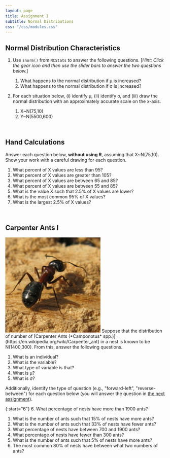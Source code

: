 ```yaml
---
layout: page
title: Assignment I
subtitle: Normal Distributions
css: "/css/modules.css"
---
```


## Normal Distribution Characteristics

1. Use `snorm()` from `NCStats` to answer the following questions.  [*Hint: Click the gear icon and then use the slider bars to answer the two questions below.*]
    1. What happens to the normal distribution if &mu; is increased?
    1. What happens to the normal distribution if &sigma; is increased?

1. For each situation below, (i) identify &mu;, (ii) identify &sigma;, and (iii) draw the normal distribution with an approximately accurate scale on the x-axis.
    1. X~N(75,10)
    1. Y~N(5500,600)

<br>

## Hand Calculations

Answer each question below, **without using R**, assuming that X~N(75,10). Show your work with a careful drawing for each question.

1. What percent of X values are less than 95?
1. What percent of X values are greater than 105?
1. What percent of X values are between 65 and 85?
1. What percent of X values are between 55 and 85?
1. What is the value X such that 2.5% of X values are lower?
1. What is the most common 95% of X values?
1. What is the largest 2.5% of X values?

<br>

## Carpenter Ants I
<img src="zimgs/carpenterant.jpg" alt="Carpenter Ant" class="img-right">
Suppose that the distribution of number of [Carpenter Ants (*Camponotus* spp.)](https://en.wikipedia.org/wiki/Carpenter_ant) in a nest is known to be N(1400,300).  From this, answer the following questions.

1. What is an individual?
1. What is the variable?
1. What type of variable is that?
1. What is &mu;?
1. What is &sigma;?

Additionally, identify the type of question (e.g., "forward-left", "reverse-between") for each question below (you will answer the question in [the next assignment](NormalDist_CE2)).

{:start="6"}
6. What percentage of nests have more than 1900 ants?
1. What is the number of ants such that 15% of nests have more ants?
1. What is the number of ants such that 33% of nests have fewer ants?
1. What percentage of nests have between 700 and 1900 ants?
1. What percentage of nests have fewer than 300 ants?
1. What is the number of ants such that 5% of nests have more ants?
1. The most common 80% of nests have between what two numbers of ants?
